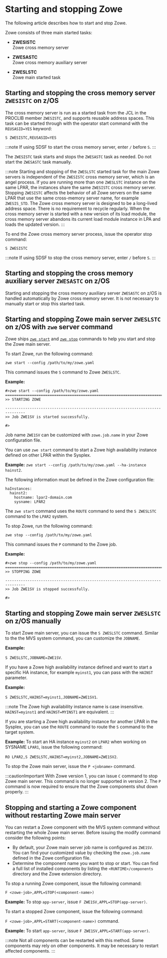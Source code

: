 # Starting and stopping Zowe

The following article describes how to start and stop Zowe.

Zowe consists of three main started tasks:

- **ZWESISTC**  
Zowe cross memory server

- **ZWESASTC**  
Zowe cross memory auxiliary server

- **ZWESLSTC**  
Zowe main started task


## Starting and stopping the cross memory server `ZWESISTC` on z/OS

The cross memory server is run as a started task from the JCL in the PROCLIB member `ZWESISTC`, and supports reusable address spaces. This task can be started through with the operator start command with the `REUSASID=YES` keyword:

```
S ZWESISTC,REUSASID=YES
```
:::note
If using SDSF to start the cross memory server, enter `/` before `S`.
:::

The `ZWESISTC` task starts and stops the `ZWESASTC` task as needed. Do not start the `ZWESASTC` task manually.

:::note
Starting and stopping of the `ZWESLSTC` started task for the main Zowe servers is independent of the `ZWESISTC` cross memory server, which is an angel process. If you are running more than one `ZWESLSTC` instance on the same LPAR, the instances share the same `ZWESISTC` cross memory server. Stopping `ZWESISTC` affects the behavior of all Zowe servers on the same LPAR that use the same cross-memory server name, for example `ZWESIS_STD`. The Zowe cross memory server is designed to be a long-lived address space. There is no requirement to recycle regularly. When the cross memory server is started with a new version of its load module, the cross memory server abandons its current load module instance in LPA and loads the updated version.
:::

To end the Zowe cross memory server process, issue the operator stop command:

```
S ZWESISTC
```

:::note
If using SDSF to stop the cross memory server, enter `/` before `S`.
:::


## Starting and stopping the cross memory auxiliary server `ZWESASTC` on z/OS

Starting and stopping the cross memory auxiliary server `ZWESASTC` on z/OS is handled automatically by Zowe cross memory server. It is not necessary to manually start or stop this started task.

## Starting and stopping Zowe main server `ZWESLSTC` on z/OS with `zwe` server command

Zowe ships [`zwe start`](../appendix/zwe_server_command_reference/zwe/zwe-start.md) and [`zwe stop`](../appendix/zwe_server_command_reference/zwe/zwe-stop.md) commands to help you start and stop the Zowe main server.

To start Zowe, run the following command:

`zwe start --config /path/to/my/zowe.yaml` 

 This command issues the `S` command to Zowe `ZWESLSTC`.

**Example:**

```
#>zwe start --config /path/to/my/zowe.yaml
===============================================================================
>> STARTING ZOWE

-------------------------------------------------------------------------------
>> Job ZWE1SV is started successfully.

#>
```

Job name `ZWE1SV` can be customized with `zowe.job.name` in your Zowe configuration file.

You can use `zwe start` command to start a Zowe high availability instance defined on other LPAR within the Sysplex.

**Example:**
 `zwe start --config /path/to/my/zowe.yaml --ha-instance hainst2`. 
 
 The following information must be defined in the Zowe configuration file:

```
haInstances:
  hainst2:
    hostname: lpar2-domain.com
    sysname: LPAR2
```

The `zwe start` command uses the `ROUTE` command to send the `S ZWESLSTC` command to the `LPAR2` system.

To stop Zowe, run the following command:

`zwe stop --config /path/to/my/zowe.yaml` 
 
 This command issues the `P` command to the Zowe job.

**Example:**

```
#>zwe stop --config /path/to/my/zowe.yaml
===============================================================================
>> STOPPING ZOWE

-------------------------------------------------------------------------------
>> Job ZWE1SV is stopped successfully.

#>
```

## Starting and stopping Zowe main server `ZWESLSTC` on z/OS manually

To start Zowe main server, you can issue the `S ZWESLSTC` command. Similar to the the MVS system command, you can customize the `JOBNAME`.

**Example:**

 `S ZWESLSTC,JOBNAME=ZWE1SV`.

If you have a Zowe high availability instance defined and want to start a specific HA instance, for example `myinst1`, you can pass with the `HAINST` parameter.

**Example:**

`S ZWESLSTC,HAINST=myinst1,JOBNAME=ZWE1SV1`. 

:::note
The Zowe high availability instance name is case insensitive. 
`HAINST=myinst1` and `HAINST=MYINST1` are equivalent.
:::

If you are starting a Zowe high availability instance for another LPAR in the Sysplex, you can use the `ROUTE` command to route the `S` command to the target system. 

**Example:**
 To start an HA instance `myinst2` on `LPAR2` when working on SYSNAME `LPAR1`, issue the following command:
 
 `RO LPAR2,S ZWESLSTC,HAINST=myinst2,JOBNAME=ZWE1SV2`.

To stop the Zowe main server, issue the `P <jobname>` command.

:::cautionImportant
With Zowe version 1, you can issue `C` command to stop Zowe main server. This command is no longer supported in version 2. The `P` command is now required to ensure that the Zowe components shut down properly.
:::

## Stopping and starting a Zowe component without restarting Zowe main server

You can restart a Zowe component with the MVS system command  without restarting the whole Zowe main server. Before issuing the modify command consider the following points:

- By default, your Zowe main server job name is configured as `ZWE1SV`. You can find your customized value by checking the `zowe.job.name` defined in the Zowe configuration file.
- Determine the component name you want to stop or start. You can find a full list of installed components by listing the `<RUNTIME>/components` directory and the Zowe extension directory.  

To stop a running Zowe component, issue the following command:

`F <zowe-job>,APPL=STOP(<component-name>)`

**Example:**
To stop `app-server`, issue `F ZWE1SV,APPL=STOP(app-server)`.

To start a stopped Zowe component, issue the following command:

`F <zowe-job>,APPL=START(<component-name>)` command.

**Example:**
To start `app-server`, issue `F ZWE1SV,APPL=START(app-server)`.

:::note
Not all components can be restarted with this method. Some components may rely on other components. It may be necessary to restart affected components.
:::